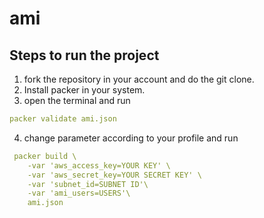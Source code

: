 # ami

## Steps to run the project

1. fork the repository in your account and do the git clone.
2. Install packer in your system.
3. open the terminal and run
```yml
packer validate ami.json
```
4. change parameter according to your profile and run
```yml
 packer build \
    -var 'aws_access_key=YOUR KEY' \
    -var 'aws_secret_key=YOUR SECRET KEY' \
    -var 'subnet_id=SUBNET ID'\
    -var 'ami_users=USERS'\
    ami.json
